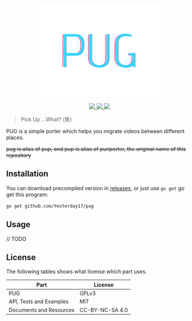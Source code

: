 <p align="center">
  <img src="resources/logo.svg">
</p>

<p align="center">
  <a href="https://www.gnu.org/licenses/gpl-3.0">
    <img src="https://img.shields.io/badge/License-GPLv3-blue.svg" placeholder="License: GPL v3">
  </a>
  <a href="https://opensource.org/licenses/MIT">
    <img src="https://img.shields.io/badge/License-MIT-green.svg" placeholder="License: MIT">
  </a>
  <a href="https://creativecommons.org/licenses/by-nc-sa/4.0/">
    <img src="https://img.shields.io/badge/License-CC%20BY--NC--SA%204.0-lightgrey.svg" placeholder="License: CC BY-NC-SA 4.0">
  </a>
</p>

> Pick Up ...What? (笑)

PUG is a simple porter which helps you migrate videos between different places.

~~pug is alias of pup, and pup is alias of puriporter, the original name of this repository~~

## Installation
You can download precompiled version in [releases](releases), or just use `go get` go get this program:

```bash
go get github.com/Yesterday17/pug
```

## Usage
// TODO

## License

The following tables shows what license which part uses.

| Part                    | License         |
| ----------------------- | --------------- |
| PUG                     | GPLv3           |
| API, Tests and Examples | MIT             |
| Documents and Resources | CC-BY-NC-SA 4.0 |
